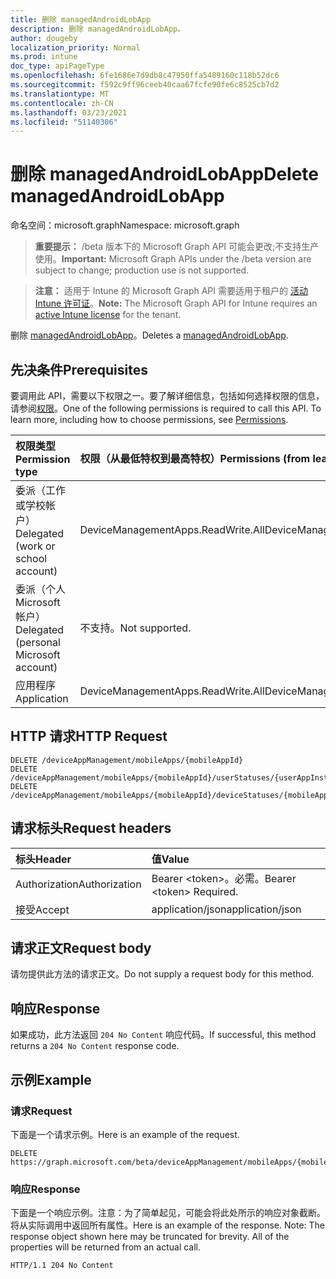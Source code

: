 ```yaml
---
title: 删除 managedAndroidLobApp
description: 删除 managedAndroidLobApp。
author: dougeby
localization_priority: Normal
ms.prod: intune
doc_type: apiPageType
ms.openlocfilehash: 6fe1686e7d9db8c47950ffa5489160c118b52dc6
ms.sourcegitcommit: f592c9ff96ceeb40caa67fcfe90fe6c8525cb7d2
ms.translationtype: MT
ms.contentlocale: zh-CN
ms.lasthandoff: 03/23/2021
ms.locfileid: "51140306"
---
```

# <a name="delete-managedandroidlobapp"></a><span data-ttu-id="f18ac-103">删除 managedAndroidLobApp</span><span class="sxs-lookup"><span data-stu-id="f18ac-103">Delete managedAndroidLobApp</span></span>

<span data-ttu-id="f18ac-104">命名空间：microsoft.graph</span><span class="sxs-lookup"><span data-stu-id="f18ac-104">Namespace: microsoft.graph</span></span>

> <span data-ttu-id="f18ac-105">**重要提示：** /beta 版本下的 Microsoft Graph API 可能会更改;不支持生产使用。</span><span class="sxs-lookup"><span data-stu-id="f18ac-105">**Important:** Microsoft Graph APIs under the /beta version are subject to change; production use is not supported.</span></span>

> <span data-ttu-id="f18ac-106">**注意：** 适用于 Intune 的 Microsoft Graph API 需要适用于租户的 [活动 Intune 许可证](https://go.microsoft.com/fwlink/?linkid=839381)。</span><span class="sxs-lookup"><span data-stu-id="f18ac-106">**Note:** The Microsoft Graph API for Intune requires an [active Intune license](https://go.microsoft.com/fwlink/?linkid=839381) for the tenant.</span></span>

<span data-ttu-id="f18ac-107">删除 [managedAndroidLobApp](../resources/intune-apps-managedandroidlobapp.md)。</span><span class="sxs-lookup"><span data-stu-id="f18ac-107">Deletes a [managedAndroidLobApp](../resources/intune-apps-managedandroidlobapp.md).</span></span>

## <a name="prerequisites"></a><span data-ttu-id="f18ac-108">先决条件</span><span class="sxs-lookup"><span data-stu-id="f18ac-108">Prerequisites</span></span>
<span data-ttu-id="f18ac-p101">要调用此 API，需要以下权限之一。要了解详细信息，包括如何选择权限的信息，请参阅[权限](/graph/permissions-reference)。</span><span class="sxs-lookup"><span data-stu-id="f18ac-p101">One of the following permissions is required to call this API. To learn more, including how to choose permissions, see [Permissions](/graph/permissions-reference).</span></span>

|<span data-ttu-id="f18ac-111">权限类型</span><span class="sxs-lookup"><span data-stu-id="f18ac-111">Permission type</span></span>|<span data-ttu-id="f18ac-112">权限（从最低特权到最高特权）</span><span class="sxs-lookup"><span data-stu-id="f18ac-112">Permissions (from least to most privileged)</span></span>|
|:---|:---|
|<span data-ttu-id="f18ac-113">委派（工作或学校帐户）</span><span class="sxs-lookup"><span data-stu-id="f18ac-113">Delegated (work or school account)</span></span>|<span data-ttu-id="f18ac-114">DeviceManagementApps.ReadWrite.All</span><span class="sxs-lookup"><span data-stu-id="f18ac-114">DeviceManagementApps.ReadWrite.All</span></span>|
|<span data-ttu-id="f18ac-115">委派（个人 Microsoft 帐户）</span><span class="sxs-lookup"><span data-stu-id="f18ac-115">Delegated (personal Microsoft account)</span></span>|<span data-ttu-id="f18ac-116">不支持。</span><span class="sxs-lookup"><span data-stu-id="f18ac-116">Not supported.</span></span>|
|<span data-ttu-id="f18ac-117">应用程序</span><span class="sxs-lookup"><span data-stu-id="f18ac-117">Application</span></span>|<span data-ttu-id="f18ac-118">DeviceManagementApps.ReadWrite.All</span><span class="sxs-lookup"><span data-stu-id="f18ac-118">DeviceManagementApps.ReadWrite.All</span></span>|

## <a name="http-request"></a><span data-ttu-id="f18ac-119">HTTP 请求</span><span class="sxs-lookup"><span data-stu-id="f18ac-119">HTTP Request</span></span>
<!-- {
  "blockType": "ignored"
}
-->
``` http
DELETE /deviceAppManagement/mobileApps/{mobileAppId}
DELETE /deviceAppManagement/mobileApps/{mobileAppId}/userStatuses/{userAppInstallStatusId}/app
DELETE /deviceAppManagement/mobileApps/{mobileAppId}/deviceStatuses/{mobileAppInstallStatusId}/app
```

## <a name="request-headers"></a><span data-ttu-id="f18ac-120">请求标头</span><span class="sxs-lookup"><span data-stu-id="f18ac-120">Request headers</span></span>
|<span data-ttu-id="f18ac-121">标头</span><span class="sxs-lookup"><span data-stu-id="f18ac-121">Header</span></span>|<span data-ttu-id="f18ac-122">值</span><span class="sxs-lookup"><span data-stu-id="f18ac-122">Value</span></span>|
|:---|:---|
|<span data-ttu-id="f18ac-123">Authorization</span><span class="sxs-lookup"><span data-stu-id="f18ac-123">Authorization</span></span>|<span data-ttu-id="f18ac-124">Bearer &lt;token&gt;。必需。</span><span class="sxs-lookup"><span data-stu-id="f18ac-124">Bearer &lt;token&gt; Required.</span></span>|
|<span data-ttu-id="f18ac-125">接受</span><span class="sxs-lookup"><span data-stu-id="f18ac-125">Accept</span></span>|<span data-ttu-id="f18ac-126">application/json</span><span class="sxs-lookup"><span data-stu-id="f18ac-126">application/json</span></span>|

## <a name="request-body"></a><span data-ttu-id="f18ac-127">请求正文</span><span class="sxs-lookup"><span data-stu-id="f18ac-127">Request body</span></span>
<span data-ttu-id="f18ac-128">请勿提供此方法的请求正文。</span><span class="sxs-lookup"><span data-stu-id="f18ac-128">Do not supply a request body for this method.</span></span>

## <a name="response"></a><span data-ttu-id="f18ac-129">响应</span><span class="sxs-lookup"><span data-stu-id="f18ac-129">Response</span></span>
<span data-ttu-id="f18ac-130">如果成功，此方法返回 `204 No Content` 响应代码。</span><span class="sxs-lookup"><span data-stu-id="f18ac-130">If successful, this method returns a `204 No Content` response code.</span></span>

## <a name="example"></a><span data-ttu-id="f18ac-131">示例</span><span class="sxs-lookup"><span data-stu-id="f18ac-131">Example</span></span>

### <a name="request"></a><span data-ttu-id="f18ac-132">请求</span><span class="sxs-lookup"><span data-stu-id="f18ac-132">Request</span></span>
<span data-ttu-id="f18ac-133">下面是一个请求示例。</span><span class="sxs-lookup"><span data-stu-id="f18ac-133">Here is an example of the request.</span></span>
``` http
DELETE https://graph.microsoft.com/beta/deviceAppManagement/mobileApps/{mobileAppId}
```

### <a name="response"></a><span data-ttu-id="f18ac-134">响应</span><span class="sxs-lookup"><span data-stu-id="f18ac-134">Response</span></span>
<span data-ttu-id="f18ac-p102">下面是一个响应示例。注意：为了简单起见，可能会将此处所示的响应对象截断。将从实际调用中返回所有属性。</span><span class="sxs-lookup"><span data-stu-id="f18ac-p102">Here is an example of the response. Note: The response object shown here may be truncated for brevity. All of the properties will be returned from an actual call.</span></span>
``` http
HTTP/1.1 204 No Content
```




